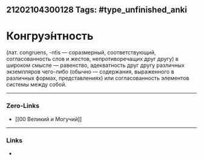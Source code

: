 21202104300128
Tags: #type_unfinished_anki
---
# Конгруэ́нтность

(лат. congruens, -ntis — соразмерный, соответствующий, согласованность слов и жестов, непротиворечащих друг другу) в широком смысле — равенство, адекватность друг другу различных экземпляров чего-либо (обычно — содержания, выраженного в различных формах, представлениях) или согласованность элементов системы между собой.

---
### Zero-Links
- [[00 Великий и Могучий]]
---
### Links
-